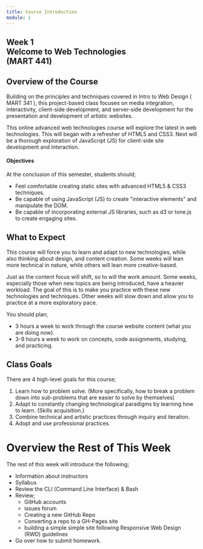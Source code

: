 ```yaml
---
title: Course Introduction
module: 1
---
```


## Week 1<br />Welcome to Web Technologies<br />(MART 441)

## Overview of the Course

Building on the principles and techniques covered in Intro to Web Design ( MART 341 ), this project-based class focuses on media integration, interactivity, client-side development, and server-side development for the presentation and development of artistic websites.

This online advanced web technologies course will explore the latest in web technologies. This will began with a refresher of HTML5 and CSS3. Next will be a thorough exploration of JavaScript (JS) for client-side site development and interaction.

<!-- The final topic will touch on the power of JS and node.js for server-side development. A number of JavaScript libraries will be explored for how they can speed up the artistic process. -->

#### Objectives

At the conclusion of this semester, students should;

- Feel comfortable creating static sites with advanced HTML5 & CSS3 techniques.
- Be capable of using JavaScript (JS) to create "interactive elements" and manipulate the DOM.
- Be capable of incorporating external JS libraries, such as d3 or tone.js to create engaging sites.
<!-- - Have a basic understanding of the role node.js plays in web development. -->
<!-- - Be capable of creating a basic web-socket based web-app for multi-user interaction. -->


## What to Expect

This course will force you to learn and adapt to new technologies, while also thinking about design, and content creation. Some weeks will lean more technical in nature, while others will lean more creative-based.

Just as the content focus will shift, so to will the work amount. Some weeks, especially those when new topics are being introduced, have a heavier workload. The goal of this is to make you practice with these new technologies and techniques. Other weeks will slow down and allow you to practice at a more exploratory pace.

You should plan;

- 3 hours a week to work through the course website content (what you are doing now).
- 3-9 hours a week to work on concepts, code assignments, studying, and practicing.


## Class Goals

There are 4 high-level goals for this course;

1. Learn how to problem solve. (More specifically, how to break a problem down into sub-problems that are easier to solve by themselves)
2. Adapt to constantly changing technological paradigms by learning how to learn. (Skills acquisition.)
3. Combine technical and artistic practices through inquiry and iteration.
4. Adopt and use professional practices.

# Overview the Rest of This Week

The rest of this week will introduce the following;

- Information about instructors
- Syllabus
- Review the CLI (Command Line Interface) & Bash
- Review;
    - GitHub accounts
    - issues forum
    - Creating a new GitHub Repo
    - Converting a repo to a GH-Pages site
    - building a simple simple site following Responsive Web Design (RWD) guidelines
- Go over how to submit homework.
